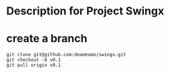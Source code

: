 # Description for Project Swingx
# create a branch
```
git clone git@github.com:deameamo/swingx.git
git checkout -b v0.1
git pull origin v0.1
```